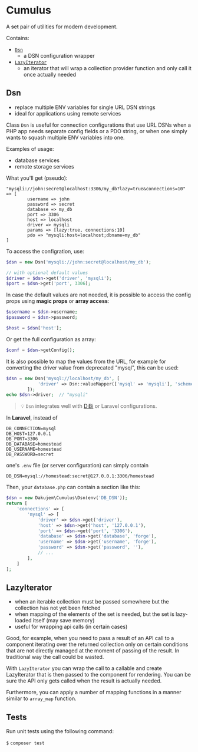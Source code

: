 # Cumulus

A ~~set~~ pair of utilities for modern development.

Contains:
- [`Dsn`]( #dsn )
	- a DSN configuration wrapper
- [`LazyIterator`]( #lazyiterator )
	- an iterator that will wrap a collection provider function and only call it once actually needed


## Dsn

- replace multiple ENV variables for single URL DSN strings
- ideal for applications using remote services

Class `Dsn` is useful for connection configurations that use URL DSNs
when a PHP app needs separate config fields or a PDO string,
or when one simply wants to squash multiple ENV variables into one.

Examples of usage:
- database services
- remote storage services

What you'll get (pseudo):
```
"mysqli://john:secret@localhost:3306/my_db?lazy=true&connections=10" => [
		username => john
		password => secret
		database => my_db
		port => 3306
		host => localhost
 		driver => mysqli
		params => [lazy:true, connections:10]
		pdo => "mysqli:host=localhost;dbname=my_db"
]
```

To access the configration, use:
```php
$dsn = new Dsn('mysqli://john:secret@localhost/my_db');

// with optional default values
$driver = $dsn->get('driver', 'mysqli');
$port = $dsn->get('port', 3306);
```

In case the default values are not needed, it is possible to access the config props using **magic props** or **array access**:
```php
$username = $dsn->username;
$password = $dsn->password;

$host = $dsn['host'];
```

Or get the full configuration as array:
```php
$conf = $dsn->getConfig();
```

It is also possible to map the values from the URL, for example for converting the driver value from deprecated "mysql", this can be used:
```php
$dsn = new Dsn('mysql://localhost/my_db', [
			'driver' => Dsn::valueMapper(['mysql' => 'mysqli'], 'scheme'),
		]);
echo $dsn->driver;  // "mysqli"
```

> :bulb: `Dsn` integrates well with [DiBi]( https://github.com/dg/dibi ) or Laravel configurations.

In **Laravel**, instead of
```
DB_CONNECTION=mysql
DB_HOST=127.0.0.1
DB_PORT=3306
DB_DATABASE=homestead
DB_USERNAME=homestead
DB_PASSWORD=secret
```
one's `.env` file (or server configuration) can simply contain
```
DB_DSN=mysql://homestead:secret@127.0.0.1:3306/homestead
```

Then, your `database.php` can contain a section like this:
```php
$dsn = new Dakujem\Cumulus\Dsn(env('DB_DSN'));
return [
	'connections' => [
		'mysql' => [
			'driver' => $dsn->get('driver'),
			'host' => $dsn->get('host', '127.0.0.1'),
			'port' => $dsn->get('port', '3306'),
			'database' => $dsn->get('database', 'forge'),
			'username' => $dsn->get('username', 'forge'),
			'password' => $dsn->get('password', ''),
			// ...
		],
	]
];
```


## LazyIterator

- when an iterable collection must be passed somewhere but the collection has not yet been fetched
- when mapping of the elements of the set is needed, but the set is lazy-loaded itself (may save memory)
- useful for wrapping api calls (in certain cases)

Good, for example, when you need to pass a result of an API call
to a component iterating over the returned collection only on certain conditions
that are not directly managed at the moment of passing of the result.
In traditional way the call could be wasted.

With `LazyIterator` you can wrap the call to a callable and create LazyIterator
that is then passed to the component for rendering.
You can be sure the API only gets called when the result is actually needed.

Furthermore, you can apply a number of mapping functions in a manner similar to `array_map` function.


## Tests

Run unit tests using the following command:

`$` `composer test`


